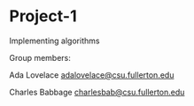 # Project-1
Implementing algorithms

Group members:

Ada Lovelace adalovelace@csu.fullerton.edu

Charles Babbage charlesbab@csu.fullerton.edu
